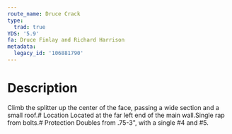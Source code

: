 ```yaml
---
route_name: Druce Crack
type:
  trad: true
YDS: '5.9'
fa: Druce Finlay and Richard Harrison
metadata:
  legacy_id: '106881790'
---
```

# Description
Climb the splitter up the center of the face, passing a wide section and a small roof.# Location
Located at the far left end of the main wall.Single rap from bolts.# Protection
Doubles from .75-3", with a single #4 and #5.